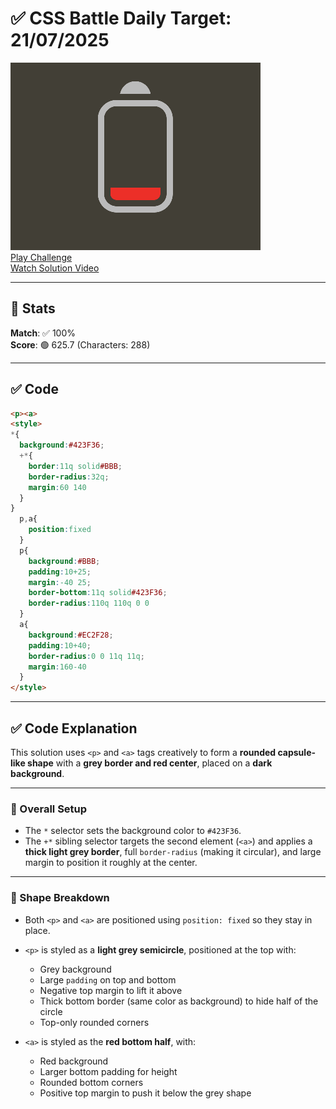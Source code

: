 # ✅ CSS Battle Daily Target: 21/07/2025

![Target](./images/21.png)  
[Play Challenge](https://cssbattle.dev/play/SYYHh3iEq1fLX3reqRCU)  
[Watch Solution Video](https://youtube.com/shorts/i0xMhcdEiUg)

---

## 🔢 Stats

**Match**: ✅ 100%  
**Score**: 🟢 625.7 (Characters: 288)

---

## ✅ Code

```html
<p><a>
<style>
*{
  background:#423F36;
  +*{
    border:11q solid#BBB;
    border-radius:32q;
    margin:60 140
  }
}
  p,a{
    position:fixed
  }
  p{
    background:#BBB;
    padding:10+25;
    margin:-40 25;
    border-bottom:11q solid#423F36;
    border-radius:110q 110q 0 0
  }
  a{
    background:#EC2F28;
    padding:10+40;
    border-radius:0 0 11q 11q;
    margin:160-40
  }
</style>
```

---

## ✅ Code Explanation

This solution uses `<p>` and `<a>` tags creatively to form a **rounded capsule-like shape** with a **grey border and red center**, placed on a **dark background**.

---

### 🎨 Overall Setup

* The `*` selector sets the background color to `#423F36`.
* The `+*` sibling selector targets the second element (`<a>`) and applies a **thick light grey border**, full `border-radius` (making it circular), and large margin to position it roughly at the center.

---

### 🧱 Shape Breakdown

* Both `<p>` and `<a>` are positioned using `position: fixed` so they stay in place.

* `<p>` is styled as a **light grey semicircle**, positioned at the top with:

  * Grey background
  * Large `padding` on top and bottom
  * Negative top margin to lift it above
  * Thick bottom border (same color as background) to hide half of the circle
  * Top-only rounded corners

* `<a>` is styled as the **red bottom half**, with:

  * Red background
  * Larger bottom padding for height
  * Rounded bottom corners
  * Positive top margin to push it below the grey shape